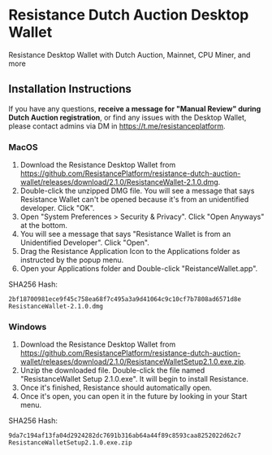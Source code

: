 # Resistance Dutch Auction Desktop Wallet
Resistance Desktop Wallet with Dutch Auction, Mainnet, CPU Miner, and more

## Installation Instructions

If you have any questions, **receive a message for "Manual Review" during Dutch Auction registration**, or find any issues with the Desktop Wallet, please contact admins via DM in https://t.me/resistanceplatform.

### MacOS

1. Download the Resistance Desktop Wallet from https://github.com/ResistancePlatform/resistance-dutch-auction-wallet/releases/download/2.1.0/ResistanceWallet-2.1.0.dmg. 
2. Double-click the unzipped DMG file. You will see a message that says Resistance Wallet can't be opened because it's from an unidentified developer. Click "OK".
3. Open "System Preferences > Security & Privacy". Click "Open Anyways" at the bottom.
4. You will see a message that says "Resistance Wallet is from an Unidentified Developer". Click "Open".
5. Drag the Resistance Application Icon to the Applications folder as instructed by the popup menu.
6. Open your Applications folder and Double-click "ReistanceWallet.app".

SHA256 Hash:

```
2bf18700981ece9f45c758ea68f7c495a3a9d41064c9c10cf7b7808ad6571d8e  ResistanceWallet-2.1.0.dmg
```

### Windows

1. Download the Resistance Desktop Wallet from https://github.com/ResistancePlatform/resistance-dutch-auction-wallet/releases/download/2.1.0/ResistanceWalletSetup2.1.0.exe.zip.
2. Unzip the downloaded file. Double-click the file named "ResistanceWallet Setup 2.1.0.exe". It will begin to install Resistance.
3. Once it's finished, Resistance should automatically open.
4. Once it's open, you can open it in the future by looking in your Start menu.

SHA256 Hash:

```
9da7c194af13fa04d2924282dc7691b316ab64a44f89c8593caa8252022d62c7  ResistanceWalletSetup2.1.0.exe.zip
```

